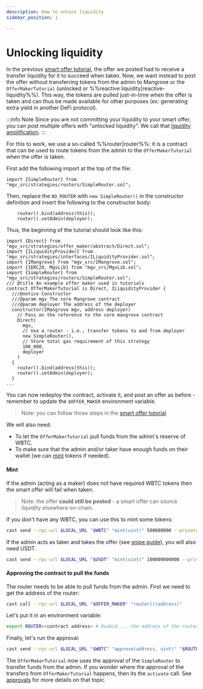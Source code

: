 ```yaml
---
description: How to unlock liquidity
sidebar_position: 1

---
```


# Unlocking liquidity

In the previous [smart offer tutorial](../getting-started/smart-offer.md), the offer we posted had to receive a transfer liquidity for it to succeed when taken. Now, we want instead to post the offer without transferring tokens from the admin to Mangrove or the `OfferMakerTutorial` (unlocked or %%reactive liquidity|reactive-liquidity%%). This way, the tokens are pulled just-in-time when the offer is taken and can thus be made available for other purposes (ex: generating extra yield in another DeFi protocol).

:::info Note
Since you are not committing your liquidity to your smart offer, you can post multiple offers with "unlocked liquidity". We call that [liquidity amplification](../../../terms/amplified-liquidity.md).
:::

For this to work, we use a so-called %%router|router%%: it is a contract that can be used to route tokens from the admin to the `OfferMakerTutorial` when the offer is taken.<br />

First add the following import at the top of the file:

```solidity
import {SimpleRouter} from "mgv_src/strategies/routers/SimpleRouter.sol";
```

Then, replace the `NO_ROUTER` with `new SimpleRouter()` in the constructor definition and insert the following to the constructor body:

```solidity
    router().bind(address(this));
    router().setAdmin(deployer);
```
Thus, the beginning of the tutorial should look like this:

```solidity
import {Direct} from "mgv_src/strategies/offer_maker/abstract/Direct.sol";
import {ILiquidityProvider} from "mgv_src/strategies/interfaces/ILiquidityProvider.sol";
import {IMangrove} from "mgv_src/IMangrove.sol";
import {IERC20, MgvLib} from "mgv_src/MgvLib.sol";
import {SimpleRouter} from "mgv_src/strategies/routers/SimpleRouter.sol";
/// @title An example offer maker used in tutorials
contract OfferMakerTutorial is Direct, ILiquidityProvider {
  ///@notice Constructor
  ///@param mgv The core Mangrove contract
  ///@param deployer The address of the deployer
  constructor(IMangrove mgv, address deployer)
    // Pass on the reference to the core mangrove contract
    Direct(
      mgv,
      // Use a router - i.e., transfer tokens to and from deployer
      new SimpleRouter(),
      // Store total gas requirement of this strategy
      100_000,
      deployer
    )
  {
    router().bind(address(this));
    router().setAdmin(deployer);
  }
...
```
You can now redeploy the contract, activate it, and post an offer as before - remember to update the `$OFFER_MAKER` environment variable.
> Note: you can follow those steps in the [smart offer tutorial](../getting-started/smart-offer.md).


We will also need:
* To let the `OfferMakerTutorial` pull funds from the admin's reserve of WBTC.
* To make sure that the admin and/or taker have enough funds on their wallet (we can [mint](#mint) tokens if needed).

#### Mint

If the admin (acting as a maker) does not have required WBTC tokens then the smart offer will fail when taken.
> Note: the offer **could still be posted** - a smart offer can source liquidity elsewhere on-chain.

If you don't have any WBTC, you can use this to mint some tokens:


```bash
cast send --rpc-url $LOCAL_URL "$WBTC" "mint(uint)" 500000000 --private-key "$PRIVATE_KEY"
```

If the admin acts as taker and takes the offer (see [snipe guide](../guides/howToSnipe.md)), you will also need USDT.

```bash
cast send --rpc-url $LOCAL_URL "$USDT" "mint(uint)" 100000000000 --private-key "$PRIVATE_KEY"
```

#### Approving the contract to pull the funds

The router needs to be able to pull funds from the admin. First we need to get the address of the router:

```bash
cast call --rpc-url $LOCAL_URL "$OFFER_MAKER" "router()(address)"
```
Let's put it in an environment variable:

```bash
export ROUTER=<contract address> # 0xabcd..., the address of the router returned by the previous command
```

Finally, let's run the approval:

```bash
cast send --rpc-url $LOCAL_URL "$WBTC" "approve(address, uint)" "$ROUTER" 100000000 --private-key "$PRIVATE_KEY"
```


The `OfferMakerTutorial` now uses the approval of the `SimpleRouter` to transfer funds from the admin. If you wonder where the approval of the transfers from `OfferMakerTutorial` happens, then its the `activate` call. See [approvals](../guides/approvals.md) for more details on that topic.
